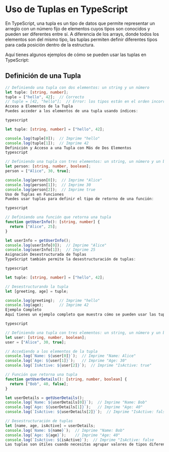 # Uso de Tuplas en TypeScript

En TypeScript, una tupla es un tipo de datos que permite representar un arreglo con un número fijo de elementos cuyos tipos son conocidos y pueden ser diferentes entre sí. A diferencia de los arrays, donde todos los elementos son del mismo tipo, las tuplas permiten definir diferentes tipos para cada posición dentro de la estructura.

Aquí tienes algunos ejemplos de cómo se pueden usar las tuplas en TypeScript:

## Definición de una Tupla

```typescript
// Definiendo una tupla con dos elementos: un string y un número
let tuple: [string, number];
tuple = ["hello", 42];  // Correcto
// tuple = [42, "hello"];  // Error: los tipos están en el orden incorrecto
Acceso a Elementos de la Tupla
Puedes acceder a los elementos de una tupla usando índices:

typescript

let tuple: [string, number] = ["hello", 42];

console.log(tuple[0]);  // Imprime "hello"
console.log(tuple[1]);  // Imprime 42
Definición y Acceso a una Tupla con Más de Dos Elementos
typescript

// Definiendo una tupla con tres elementos: un string, un número y un boolean
let person: [string, number, boolean];
person = ["Alice", 30, true];

console.log(person[0]);  // Imprime "Alice"
console.log(person[1]);  // Imprime 30
console.log(person[2]);  // Imprime true
Uso de Tuplas en Funciones
Puedes usar tuplas para definir el tipo de retorno de una función:

typescript

// Definiendo una función que retorna una tupla
function getUserInfo(): [string, number] {
  return ["Alice", 25];
}

let userInfo = getUserInfo();
console.log(userInfo[0]);  // Imprime "Alice"
console.log(userInfo[1]);  // Imprime 25
Asignación Desestructurada de Tuplas
TypeScript también permite la desestructuración de tuplas:

typescript

let tuple: [string, number] = ["hello", 42];

// Desestructurando la tupla
let [greeting, age] = tuple;

console.log(greeting);  // Imprime "hello"
console.log(age);       // Imprime 42
Ejemplo Completo
Aquí tienes un ejemplo completo que muestra cómo se pueden usar las tuplas en un programa TypeScript:

typescript

// Definiendo una tupla con tres elementos: un string, un número y un boolean
let user: [string, number, boolean];
user = ["Alice", 30, true];

// Accediendo a los elementos de la tupla
console.log(`Name: ${user[0]}`);  // Imprime "Name: Alice"
console.log(`Age: ${user[1]}`);   // Imprime "Age: 30"
console.log(`IsActive: ${user[2]}`);  // Imprime "IsActive: true"

// Función que retorna una tupla
function getUserDetails(): [string, number, boolean] {
  return ["Bob", 40, false];
}

let userDetails = getUserDetails();
console.log(`Name: ${userDetails[0]}`);  // Imprime "Name: Bob"
console.log(`Age: ${userDetails[1]}`);   // Imprime "Age: 40"
console.log(`IsActive: ${userDetails[2]}`);  // Imprime "IsActive: false"

// Desestructuración de tuplas
let [name, age, isActive] = userDetails;
console.log(`Name: ${name}`);  // Imprime "Name: Bob"
console.log(`Age: ${age}`);    // Imprime "Age: 40"
console.log(`IsActive: ${isActive}`);  // Imprime "IsActive: false
Las tuplas son útiles cuando necesitas agrupar valores de tipos diferentes pero con un tamaño fijo y conocido, proporcionando una forma más segura y explícita de manejar estos conjuntos de datos en comparación con los arreglos típicos.